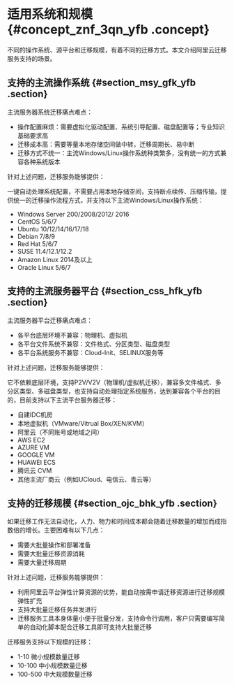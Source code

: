 # 适用系统和规模 {#concept_znf_3qn_yfb .concept}

不同的操作系统、源平台和迁移规模，有着不同的迁移方式。本文介绍阿里云迁移服务支持的场景。

## 支持的主流操作系统 {#section_msy_gfk_yfb .section}

主流服务器系统迁移痛点难点：

-   操作配置麻烦：需要虚拟化驱动配置、系统引导配置、磁盘配置等；专业知识基础要求高
-   迁移成本高：需要等量本地存储空间做中转，迁移周期长、易中断
-   迁移方式不统一：主流Windows/Linux操作系统种类繁多，没有统一的方式兼容各种系统版本

针对上述问题，迁移服务能够提供：

一键自动处理系统配置，不需要占用本地存储空间，支持断点续传、压缩传输，提供统一的迁移操作流程方式，并支持以下主流Windows/Linux操作系统：

-   Windows Server 200/2008/2012/ 2016
-   CentOS 5/6/7
-   Ubuntu 10/12/14/16/17/18
-   Debian 7/8/9
-   Red Hat 5/6/7
-   SUSE 11.4/12.1/12.2
-   Amazon Linux 2014及以上
-   Oracle Linux 5/6/7

## 支持的主流服务器平台 {#section_css_hfk_yfb .section}

主流服务器平台迁移痛点难点：

-   各平台底层环境不兼容：物理机、虚拟机
-   各平台文件系统不兼容：文件格式、分区类型、磁盘类型
-   各平台系统服务不兼容：Cloud-Init、SELINUX服务等

针对上述问题，迁移服务能够提供：

它不依赖底层环境，支持P2V/V2V（物理机/虚拟机迁移），兼容多文件格式、多分区类型、多磁盘类型，也支持自动处理指定系统服务，达到兼容各个平台的目的，目前支持以下主流平台服务器迁移：

-   自建IDC机房
-   本地虚拟机（VMware/Vitrual Box/XEN/KVM）
-   阿里云（不同账号或地域之间）
-   AWS EC2
-   AZURE VM
-   GOOGLE VM
-   HUAWEI ECS
-   腾讯云 CVM
-   其他主流厂商云（例如UCloud、电信云、青云等）

## 支持的迁移规模 {#section_ojc_bhk_yfb .section}

如果迁移工作无法自动化，人力、物力和时间成本都会随着迁移数量的增加而成指数倍的增长。主要困难有以下几点：

-   需要大批量操作和部署准备
-   需要大批量迁移资源消耗
-   需要大量迁移周期

针对上述问题，迁移服务能够提供：

-   利用阿里云平台弹性计算资源的优势，能自动按需申请迁移资源进行迁移规模弹性扩充
-   支持大批量迁移任务并发进行
-   迁移服务工具本身体量小便于批量分发，支持命令行调用，客户只需要编写简单的自动化脚本配合迁移工具即可支持大批量迁移

迁移服务支持以下规模的迁移：

-   1-10 微小规模数量迁移
-   10-100 中小规模数量迁移
-   100-500 中大规模数量迁移

